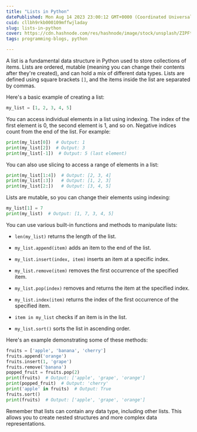 ```yaml
---
title: "Lists in Python"
datePublished: Mon Aug 14 2023 23:00:12 GMT+0000 (Coordinated Universal Time)
cuid: cllbh9rkb000109mffwjladay
slug: lists-in-python
cover: https://cdn.hashnode.com/res/hashnode/image/stock/unsplash/ZIPFteu-R8k/upload/d527d45d96030f7c9c26cf2aa69aa045.jpeg
tags: programming-blogs, python

---
```


A list is a fundamental data structure in Python used to store collections of items. Lists are ordered, mutable (meaning you can change their contents after they're created), and can hold a mix of different data types. Lists are defined using square brackets `[]`, and the items inside the list are separated by commas.

Here's a basic example of creating a list:

```python
my_list = [1, 2, 3, 4, 5]
```

You can access individual elements in a list using indexing. The index of the first element is 0, the second element is 1, and so on. Negative indices count from the end of the list. For example:

```python
print(my_list[0])  # Output: 1
print(my_list[2])  # Output: 3
print(my_list[-1])  # Output: 5 (last element)
```

You can also use slicing to access a range of elements in a list:

```python
print(my_list[1:4])  # Output: [2, 3, 4]
print(my_list[:3])   # Output: [1, 2, 3]
print(my_list[2:])   # Output: [3, 4, 5]
```

Lists are mutable, so you can change their elements using indexing:

```python
my_list[1] = 7
print(my_list)  # Output: [1, 7, 3, 4, 5]
```

You can use various built-in functions and methods to manipulate lists:

* `len(my_list)` returns the length of the list.
    
* `my_list.append(item)` adds an item to the end of the list.
    
* `my_list.insert(index, item)` inserts an item at a specific index.
    
* `my_list.remove(item)` removes the first occurrence of the specified item.
    
* `my_list.pop(index)` removes and returns the item at the specified index.
    
* `my_list.index(item)` returns the index of the first occurrence of the specified item.
    
* `item in my_list` checks if an item is in the list.
    
* `my_list.sort()` sorts the list in ascending order.
    

Here's an example demonstrating some of these methods:

```python
fruits = ['apple', 'banana', 'cherry']
fruits.append('orange')
fruits.insert(1, 'grape')
fruits.remove('banana')
popped_fruit = fruits.pop(2)
print(fruits)  # Output: ['apple', 'grape', 'orange']
print(popped_fruit)  # Output: 'cherry'
print('apple' in fruits)  # Output: True
fruits.sort()
print(fruits)  # Output: ['apple', 'grape', 'orange']
```

Remember that lists can contain any data type, including other lists. This allows you to create nested structures and more complex data representations.
